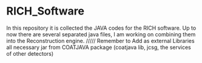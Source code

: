 # RICH_Software
In this repository it is collected the JAVA codes for the RICH software.
Up to now there are several separated java files, I am working on combining them into the Reconstruction engine.
/////
Remember to Add as external Libraries all necessary jar from COATJAVA package (coatjava lib, jcsg, the services of other detectors)
